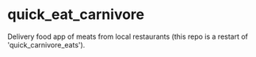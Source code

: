 # quick_eat_carnivore
Delivery food app of meats from local restaurants (this repo is a restart of 'quick_carnivore_eats').
